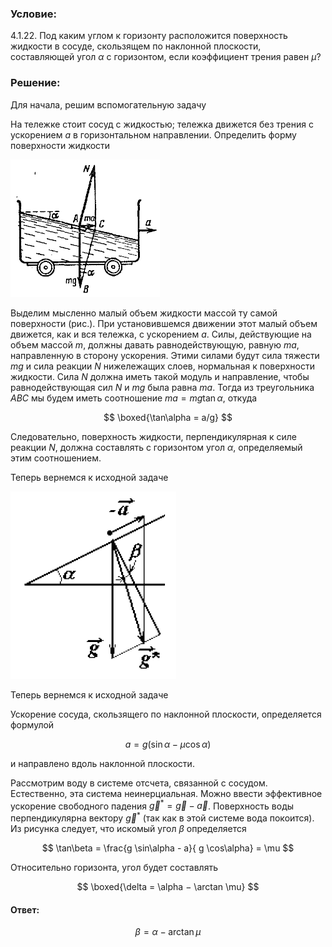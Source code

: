 ###  Условие:

$4.1.22.$ Под каким углом к горизонту расположится поверхность жидкости в сосуде, скользящем по наклонной плоскости, составляющей угол $\alpha$ с горизонтом, если коэффициент трения равен $\mu$?

###  Решение:

Для начала, решим вспомогательную задачу

На тележке стоит сосуд с жидкостью; тележка движется без трения с ускорением $a$ в горизонтальном направлении. Определить форму поверхности жидкости

![|239x220, 34%](../../img/4.1.22/draw.png)

Выделим мысленно малый объем жидкости массой ту самой поверхности (рис.). При установившемся движении этот малый объем движется, как и вся тележка, с ускорением $a$. Силы, действующие на объем массой $m$, должны давать равнодействующую, равную $ma$, направленную в сторону ускорения. Этими силами будут сила тяжести $mg$ и сила реакции $N$ нижележащих слоев, нормальная к поверхности жидкости. Сила $N$ должна иметь такой модуль и направление, чтобы равнодействующая сил $N$ и $mg$ была равна $ma$. Тогда из треугольника $ABC$ мы будем иметь соотношение $ma = mg \tan\alpha$, откуда

$$
\boxed{\tan\alpha = a/g}
$$

Следовательно, поверхность жидкости, перпендикулярная к силе реакции $N$, должна составлять с горизонтом угол $\alpha$, определяемый этим соотношением.

Теперь вернемся к исходной задаче

![|265x300, 34%](../../img/4.1.22/draw1.png)

Теперь вернемся к исходной задаче

Ускорение сосуда, скользящего по наклонной плоскости, определяется формулой

$$
a = g ( \sin\alpha - \mu\cos\alpha )
$$

и направлено вдоль наклонной плоскости.

Рассмотрим воду в системе отсчета, связанной с сосудом. Естественно, эта система неинерциальная. Можно ввести эффективное ускорение свободного падения $\vec{g}^{*} = \vec{g} - \vec{a}$. Поверхность воды перпендикулярна вектору $\vec{g}^{*}$ (так как в этой системе вода покоится). Из рисунка следует, что искомый угол $\beta$ определяется

$$
\tan\beta = \frac{g \sin\alpha - a}{ g \cos\alpha} = \mu
$$

Относительно горизонта, угол будет составлять

$$
\boxed{\delta = \alpha − \arctan \mu}
$$

####  Ответ:

$$
\beta = \alpha − \arctan \mu
$$